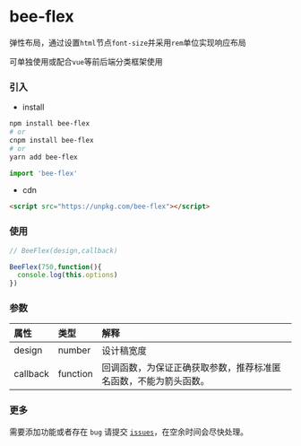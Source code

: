 bee-flex
===
弹性布局，通过设置`html`节点`font-size`并采用`rem`单位实现响应布局

可单独使用或配合`vue`等前后端分类框架使用

### 引入
- install

```bash
npm install bee-flex
# or
cnpm install bee-flex
# or
yarn add bee-flex
```

```javascript
import 'bee-flex'
```

- cdn

```html
<script src="https://unpkg.com/bee-flex"></script>
```

### 使用
```javascript
// BeeFlex(design,callback)

BeeFlex(750,function(){
  console.log(this.options)
})
```


### 参数
| 属性       | 类型       | 解释                               |
| :------- | :------- | :------------------------------- |
| design   | number   | 设计稿宽度                            |
| callback | function | 回调函数，为保证正确获取参数，推荐标准匿名函数，不能为箭头函数。 |


### 更多
需要添加功能或者存在 `bug` 请提交 [`issues`](https://github.com/myour-cc/bee-flex/issues)，在空余时间会尽快处理。
